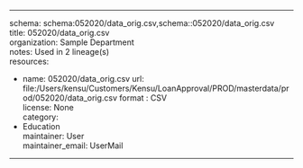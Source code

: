 


---  
schema: schema:052020/data_orig.csv,schema::052020/data_orig.csv  
title: 052020/data_orig.csv  
organization: Sample Department  
notes: Used in 2 lineage(s)  
resources:  
  - name: 052020/data_orig.csv 
    url: file:/Users/kensu/Customers/Kensu/LoanApproval/PROD/masterdata/prod/052020/data_orig.csv 
    format : CSV  
license: None  
category:
  - Education  
maintainer: User  
maintainer_email: UserMail  
---